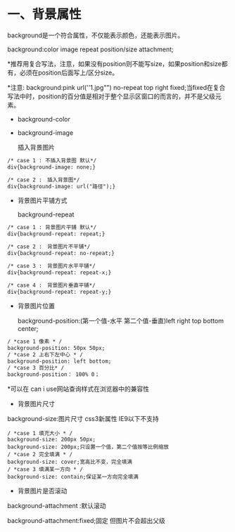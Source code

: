 # 一、背景属性

background是一个符合属性，不仅能表示颜色，还能表示图片。

background:color image repeat position/size attachment;

*推荐用复合写法，注意，如果没有position则不能写size，如果position和size都有，必须在position后面写上/区分size。

*注意: background:pink url(''1.jpg"") no-repeat top right fixed;当fixed在复合写法中时，position的百分值是相对于整个显示区窗口的而言的，并不是父级元素。

- background-color
- background-image

   插入背景图片

```html
/* case 1 : 不插入背景图 默认*/
div{background-image: none;}

/* case 2 :　插入背景图*/
div{background-image: url("路径");}
```



- 背景图片平铺方式

  background-repeat

```html
/* case 1 : 背景图片平铺 默认*/
div{background-repeat: repeat;}

/* case 2 :　背景图片不平铺*/
div{background-repeat: no-repeat;}

/* case 3 :　背景图片水平平铺*/
div{background-repeat: repeat-x;}

/* case 4 :　背景图片垂直平铺*/
div{background-repeat: repeat-y;}
```

  

- 背景图片位置

   background-position:(第一个值-水平 第二个值-垂直)left right top bottom center;

```html
/ *case 1 像素 * /
background-position: 50px 50px;
/ *case 2 上右下左中心 * /
background-position: left bottom;
/ *case 3 百分比* /
background-position： 100% 0；
```

*可以在 can i use网站查询样式在浏览器中的兼容性



- 背景图片尺寸

background-size:图片尺寸 css3新属性 IE9以下不支持

```
/ *case 1 填充大小 * /
background-size: 200px 50px;
background-size: 200px;只设置一个值，第二个值按等比例缩放
/ *case 2 完全填满 * /
background-size: cover;宽高比不变，完全填满
/ *case 3 填满某一方向 * /
background-size: contain;保证某一方向完全填满
```



- 背景图片是否滚动

background-attachment :默认滚动

background-attachment:fixed;固定 但图片不会超出父级